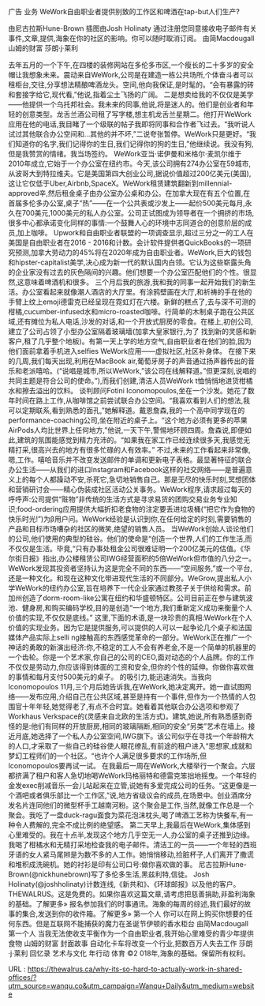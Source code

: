 广告 
 业务 
 WeWork自由职业者提供别致的工作区和啤酒在tap-but人们生产? 
  
 由尼古拉斯Hune-Brown 
 插图由Josh Holinaty 
 通过注册您同意接收电子邮件有关事件,文章,提供,海象在你的社区的影响。你可以随时取消订阅。 
 由简Macdougall 
 山姆的财富 
 莎朗·j·莱利 
  
  
 去年五月的一个下午,在四楼的装修网站在多伦多市区,一个瘦长的二十多岁的安全帽让我想象未来。震动来自WeWork,公司是在建造一栋公共场所,个体奋斗者可以租柜台,交往,分享想法精酿啤酒龙头。空间,他向我保证,是时髦的。“会有暴露的砖和套接字给它,现代看,”他说,指着尘土飞扬的广阔。 
 二是想卖给我的不仅仅是美学——他提供一个乌托邦社会。我未来的同事,他说,将是迷人的。他们是创业者和年轻的创意类型。龙舌兰酒公司租了写字楼,想主机龙舌兰星期二。他打开WeWork应用在他的电话,我目睹了一个级联的帖子我即将同事和合作者飞过去。“我听说人试过其他联合办公空间和…其他的并不坏,”二说夸张暂停。WeWork只是更好。“我们知道你的名字,我们记得你的生日,我们记得你的狗的生日,”他继续说。我没有狗,但是我赞赏的情绪。我当场签约。 
 WeWork亚当·诺伊曼和米格尔·麦凯尔维于2010年成立,它始于一个办公室在纽约市。今天,该公司拥有274办公室在59城市,从波哥大到特拉维夫。它是美国第四大创业公司,据说价值超过200亿美元(美国),这让它仅低于Uber,Airbnb,SpaceX。WeWork租赁建筑翻新到millennial-approved辛,然后租金桌子由办公室办公桌和办公。在加拿大现在有五个位置,在首届多伦多办公室,桌子“热”——在一个公共表或沙发上——起价500美元每月,永久在700美元,1000美元的私人办公室。公司正试图成为领导者在一个拥挤的市场,很多中心都承诺变化同样的事情:一个鼓舞人心的环境中志同道合的创意阶层的成员,加上咖啡。 
 Upwork和自由职业者联盟的一项调查显示,超过三分之一的工人在美国是自由职业者在2016 - 2016和计数。会计软件提供者QuickBooks的一项研究预测,加拿大劳动力的45%将在2020年成为自由职业者。WeWork,巨大的钱包和hipster-capitalist美学,决心成为新一代的默认国内白领。它认为这些崭露头角的企业家没有过去的灰色隔间的兴趣。他们想要一个办公室匹配他们的个性。很显然,这意味着啤酒机和很多。 
 三个月后我的旅游,我和我的同事一起开始我们的新生活。办公室看起来就像潮人酒店的大厅里。有涂鸦壁画在大厅,和祈祷的手在他的手臂上纹上emoji德雷克已经呈现在霓虹灯在六楼。新鲜的糕点了,去与深不可测的柑橘,cucumber-infused水和micro-roasted咖啡。行简单的木制桌子跑在公共区域,还有摊位为私人电话,沙发的对话,和一个开放式厨房的零食。在楼上,初创公司,建立了公司占领了小型办公室隔着玻璃墙(加拿大皇家银行,为了 
 找到新的灵感和新客户,租了几乎整个地板)。有第一天上学的地方空气,自由职业者在他们的脸,因为他们面前拿着手机进入selfies WeWork应用——虚拟社区,社区补身体。 
 在接下来的几周,我们每天出现,利用在MacBook air,葡萄牙房子的声音通过扬声器传出的音乐和老派嘻哈。(“说唱是城市,所以WeWork,”该公司在线解释道。”但更深刻,说唱的共同主题是符合公司的使命。”),而我们创建,清洁人员WeWork t恤悄悄地进货柑橘水和擦去溢出的饮料。 
 谈判顾问Fotini Iconomopoulos,坐在一个沙发。她花了数年时间在路上工作,从咖啡馆之前尝试联合办公空间。“我喜欢看到人们的想法,我可以定期联系,看到熟悉的面孔,”她解释道。戴恩詹森,我的一个高中同学现在的performance-coaching公司,坐在附近的桌子上。“这个地方必须有更多的苹果AirPods人均比世界上任何地方,”他说,一天下午,警惕地环顾四周。詹森说,即便如此,建筑的氛围能感觉到精力充沛的。“如果我在家工作已经连续很多天,我感觉无精打采,很高兴去的地方有很多忙碌的人有效率。” 
 不过,未来的工作看起来非常像,嗯,工作。嘻哈音乐并不改变发送邮件的单调和更新电子表格。最显著特征的联合办公生活——从我们的进口Instagram和Facebook这样的社交网络——是普遍意义上的每个人都躁动不安,杀死它,急切地销售自己。那是无尽的快乐时刻,冥想团体和营销研讨会——精心伪装成社区活动公关事务。WeWork程序,请求超过每天的呼呼声:公司提供“赃物”非传统的生活方式是寻求易货的团购交易业务专业知识;food-ordering应用提供大幅折扣老食物的注定要丢进垃圾桶(“把它作为食物的快乐时光!”)为β用户问。WeWork经验是认识到你,在任何给定的时刻,需要销售的产品和目标市场嘈杂的社区的微笑,绝望的销售人员。 
 当WeWork创始人谈论他们的公司,他们使用的典型的硅谷。他们的使命是“创造一个世界,人们的工作生活,而不仅仅是生活。毕竟,“只有办事处租金公司很难证明一个200亿美元的估值。《华尔街日报》指出,办公楼租赁公司IWG经营面积的5倍WeWork但市值的八分之一。WeWork发现其投资者坚持认为这是完全不同的东西——“空间服务,”或一个平台,还是一种文化。和现在这种文化带进现代生活的不同部分。WeGrow,提出私人小学WeWork的纽约办公室,旨在培养下一代企业家通过教孩子关于供给和需求。前加州创造了dorm-room-like公寓在纽约和华盛顿特区。公司目前正在参与建筑波池、健身房,和购买编码学校,目的是创造“一个地方,我们重新定义成功来衡量个人价值的实现,不仅仅是底线。” 
 这里,下面的术语,是一块珍贵的真相:WeWork在个人价值的实现业务。因为它是提供服务,可以提供的人可以一起争论几个桌子和法国媒体产品实际上selli 
 ng接触高的东西感觉革命的一部分。WeWork正在推广一个神话的勇敢的新演出经济:你,不稳定的工人不会有养老金,不是一个简单的机器里的一个齿轮。你是一个艺术家,你自己的公司的CEO,面对动态的个人品牌。你的工作不仅仅是劳动力,你应该得到体面的工资和安全,但你的个性的延伸。你做你喜欢做的事情和每月支付500美元的桌子。 
 的吸引力,能迅速消失。当我向Iconomopoulos 11月,三个月后她告诉我,在WeWork,她决定离开。她一直试图网络——发布应用,介绍自己在公共区域,甚至是持有一个事件,但作为一个热情的人包围官十年年轻,她觉得老了,有点不合时宜。她看着其他联合办公选项和参观了Workhaus Verkspace的(灵感来自北欧的生活方式)。建筑,她说,所有熟悉感到奇怪的是:他们有同样的开放厨房,相同的玻璃隔断,相同的安全“另类”艺术在墙上。接近月底,她选择了一个私人办公室空间,IWG旗下。该公司似乎在寻找一个年龄稍大的人口,才采取了一些自己的硅谷使人眼花缭乱,有前途的租户进入“思想家,成就和梦幻工程师们的一个社区。“也许个人满足很多要求的工作场所,但Iconomopoulos要再试一试。 
 在我最后一周在WeWork,大楼举行一个聚会。六层都挤满了租户和客人急切地喝WeWork玛格丽特和德雷克笨拙地摇曳。一个年轻的金发exec削减音乐一会儿站起来在立管,说她有多爱完成公司的任务。“这更像是一个酒吧或者俱乐部比一个工作区,”说,地方省级议会的成员,在场景中。创业酒席分发名片连同他们的微型杯手工越南河粉。这个聚会是工作,当然,就像工作总是一个聚会。我吃了一盘duck-ragu面食为菜花泡沫枕头,喝了啤酒工艺称为快餐车,有一种令人费解的,完全不成比例的绝望感。 
 第二天早上,我最后在WeWork,集体感到心里难受的。我在十点半,发现这个地方几乎空无一人,办公室的桌子还推到边缘。我喝了柑橘水和无精打采地检查我的电子邮件。清洁工的一员——一个年轻的西班牙语的女人紧马尾辫是为数不多的人工作。她悄悄移动,捡脏杯子,人们离开了撒谎和堆积成洗碗机。她的衬衫是印有公司口号:做你喜欢做的事。 
 尼古拉斯Hune-Brown(@nickhunebrown)写了多伦多生活,黑兹利特,信徒。 
 Josh Holinaty(@joshholinaty)计数连线,《新共和》、《环球邮报》以及他的客户。 
 THEWALRUS。这是免费的。如果你喜欢这篇文章,请考虑把慈善捐助,非盈利海象的基础。了解更多» 
 报名参加我们的时事通讯。海象的每周的综述,我们最好的故事的集合,发送到你的收件箱。了解更多» 
 第一个人 
 你可以在网上购买你想要的任何东西。但是互联网不能捕获的魔力在圣诞节伊顿的香水柜台 
 由简Macdougall 
 第一个人 
 当我无法使收支平衡作为一个自由职业者,我开始心里难受的青少年提供食物 
 山姆的财富 
 封面故事 
 自动化卡车将改变一个行业,把数百万人失去工作 
 莎朗·j·莱利 
 回忆录 
 艺术与文化 
 年行动 
 体育 
 ©2 
 018年,海象的基础。保留所有权利。 
  
  
 URL : https://thewalrus.ca/why-its-so-hard-to-actually-work-in-shared-offices/?utm_source=wanqu.co&utm_campaign=Wanqu+Daily&utm_medium=website